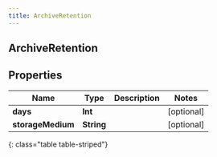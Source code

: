 ```yaml
---
title: ArchiveRetention
---
```

## ArchiveRetention

## Properties

|Name | Type | Description | Notes|
|------------ | ------------- | ------------- | -------------|
| **days** | **Int** |  | [optional] |
| **storageMedium** | **String** |  | [optional] |
{: class="table table-striped"}


